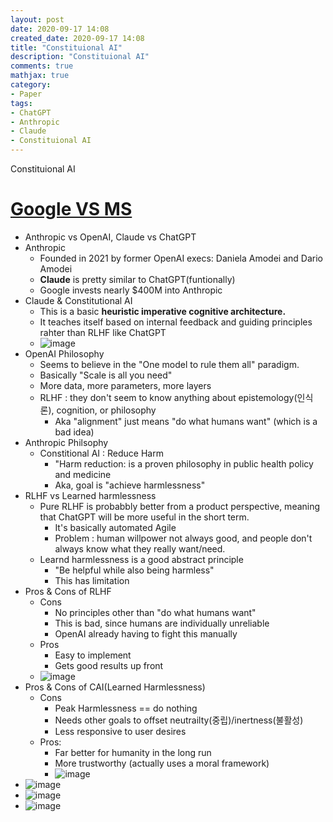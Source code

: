 ```yaml
---
layout: post
date: 2020-09-17 14:08
created_date: 2020-09-17 14:08
title: "Constituional AI"
description: "Constituional AI"
comments: true
mathjax: true
category:
- Paper
tags:
- ChatGPT
- Anthropic
- Claude
- Constituional AI
---
```


Constituional AI

<!--more-->

# [Google VS MS](https://www.youtube.com/watch?v=_TAWaueEmoY)
- Anthropic vs OpenAI, Claude vs ChatGPT
- Anthropic
  - Founded in 2021 by former OpenAI execs: Daniela Amodei and Dario Amodei
  - **Claude** is pretty similar to ChatGPT(funtionally)
  - Google invests nearly $400M into Anthropic
- Claude & Constitutional AI
  - This is a basic **heuristic imperative cognitive architecture.**
  - It teaches itself based on internal feedback and guiding principles rahter than RLHF like ChatGPT
  - ![image](https://user-images.githubusercontent.com/18374514/217284423-f4809f20-8559-43b8-b116-5472e1af336a.png)
- OpenAI Philosophy
  - Seems to believe in the "One model to rule them all" paradigm.
  - Basically "Scale is all you need"
  - More data, more parameters, more layers
  - RLHF : they don't seem to know anything about epistemology(인식론), cognition, or philosophy
    - Aka "alignment" just means "do what humans want" (which is a bad idea)
- Anthropic Philsophy
  - Constitional AI : Reduce Harm
    - "Harm reduction: is a proven philosophy in public health policy and medicine
    - Aka, goal is "achieve harmlessness"
- RLHF vs Learned harmlessness
  - Pure RLHF is probabbly better from a product perspective, meaning that ChatGPT will be more useful in the short term.
    - It's basically automated Agile
    - Problem : human willpower not always good, and people don't always know what they really want/need.
  - Learnd harmlessness is a good abstract principle
    - "Be helpful while also being harmless"
    - This has limitation
- Pros & Cons of RLHF
  - Cons
    - No principles other than "do what humans want"
    - This is bad, since humans are individually unreliable
    - OpenAI already having to fight this manually
  - Pros
    - Easy to implement
    - Gets good results up front
  - ![image](https://user-images.githubusercontent.com/18374514/217289910-74787c15-23b6-41d4-8612-79defbde7d14.png)
- Pros & Cons of CAI(Learned Harmlessness)
  - Cons
    - Peak Harmlessness == do nothing
    - Needs other goals to offset neutrailty(중립)/inertness(불활성)
    - Less responsive to user desires
  - Pros:
    - Far better for humanity in the long run
    - More trustworthy (actually uses a moral framework)
    - ![image](https://user-images.githubusercontent.com/18374514/217290658-de97f841-41b3-48c0-bae3-aa6474be7ee3.png)
- ![image](https://user-images.githubusercontent.com/18374514/217291094-43866578-85c3-4004-9b34-bb6975400741.png)
- ![image](https://user-images.githubusercontent.com/18374514/217291235-21de846f-f103-4e74-86b7-4e5d2d69c375.png)
- ![image](https://user-images.githubusercontent.com/18374514/217291903-65b2e771-ccb8-4a4e-bf57-9935edf4f507.png)
